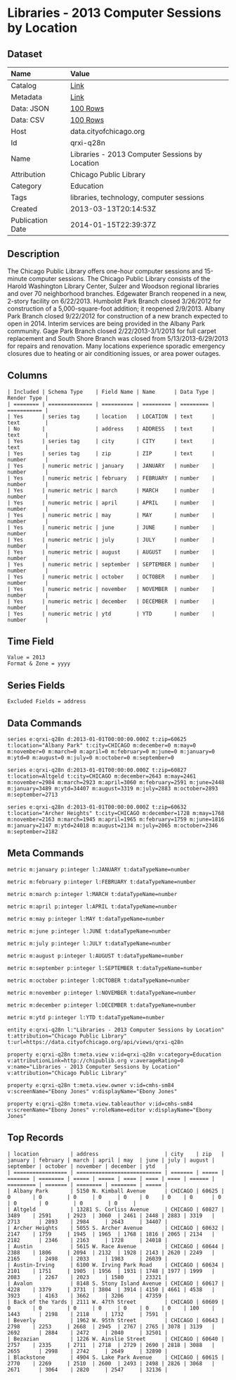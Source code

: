 # Libraries - 2013 Computer Sessions by Location

## Dataset

| Name | Value |
| :--- | :---- |
| Catalog | [Link](https://catalog.data.gov/dataset/libraries-2013-computer-sessions-by-location-1a05c) |
| Metadata | [Link](https://data.cityofchicago.org/api/views/qrxi-q28n) |
| Data: JSON | [100 Rows](https://data.cityofchicago.org/api/views/qrxi-q28n/rows.json?max_rows=100) |
| Data: CSV | [100 Rows](https://data.cityofchicago.org/api/views/qrxi-q28n/rows.csv?max_rows=100) |
| Host | data.cityofchicago.org |
| Id | qrxi-q28n |
| Name | Libraries - 2013 Computer Sessions by Location |
| Attribution | Chicago Public Library |
| Category | Education |
| Tags | libraries, technology, computer sessions |
| Created | 2013-03-13T20:14:53Z |
| Publication Date | 2014-01-15T22:39:37Z |

## Description

The Chicago Public Library offers one-hour computer sessions and 15-minute computer sessions. The Chicago Public Library consists of the Harold Washington Library Center, Sulzer and Woodson regional libraries and over 70 neighborhood branches. Edgewater Branch reopened in a new, 2-story facility on 6/22/2013. Humboldt Park Branch closed 3/26/2012 for construction of a 5,000-square-foot addition; it reopened 2/9/2013. Albany Park Branch closed 9/22/2012 for construction of a new branch expected to open in 2014. Interim services are being provided in the Albany Park community. Gage Park Branch closed 2/22/2013-3/1/2013 for full carpet replacement and South Shore Branch was closed from 5/13/2013-6/29/2013 for repairs and renovation. Many locations experience sporadic emergency closures due to heating or air conditioning issues, or area power outages.

## Columns

```ls
| Included | Schema Type    | Field Name | Name      | Data Type | Render Type |
| ======== | ============== | ========== | ========= | ========= | =========== |
| Yes      | series tag     | location   | LOCATION  | text      | text        |
| No       |                | address    | ADDRESS   | text      | text        |
| Yes      | series tag     | city       | CITY      | text      | text        |
| Yes      | series tag     | zip        | ZIP       | text      | number      |
| Yes      | numeric metric | january    | JANUARY   | number    | number      |
| Yes      | numeric metric | february   | FEBRUARY  | number    | number      |
| Yes      | numeric metric | march      | MARCH     | number    | number      |
| Yes      | numeric metric | april      | APRIL     | number    | number      |
| Yes      | numeric metric | may        | MAY       | number    | number      |
| Yes      | numeric metric | june       | JUNE      | number    | number      |
| Yes      | numeric metric | july       | JULY      | number    | number      |
| Yes      | numeric metric | august     | AUGUST    | number    | number      |
| Yes      | numeric metric | september  | SEPTEMBER | number    | number      |
| Yes      | numeric metric | october    | OCTOBER   | number    | number      |
| Yes      | numeric metric | november   | NOVEMBER  | number    | number      |
| Yes      | numeric metric | december   | DECEMBER  | number    | number      |
| Yes      | numeric metric | ytd        | YTD       | number    | number      |
```

## Time Field

```ls
Value = 2013
Format & Zone = yyyy
```

## Series Fields

```ls
Excluded Fields = address
```

## Data Commands

```ls
series e:qrxi-q28n d:2013-01-01T00:00:00.000Z t:zip=60625 t:location="Albany Park" t:city=CHICAGO m:december=0 m:may=0 m:november=0 m:march=0 m:april=0 m:february=0 m:june=0 m:january=0 m:ytd=0 m:august=0 m:july=0 m:october=0 m:september=0

series e:qrxi-q28n d:2013-01-01T00:00:00.000Z t:zip=60827 t:location=Altgeld t:city=CHICAGO m:december=2643 m:may=2461 m:november=2984 m:march=2923 m:april=3060 m:february=2591 m:june=2448 m:january=3489 m:ytd=34407 m:august=3319 m:july=2883 m:october=2893 m:september=2713

series e:qrxi-q28n d:2013-01-01T00:00:00.000Z t:zip=60632 t:location="Archer Heights" t:city=CHICAGO m:december=1728 m:may=1768 m:november=2163 m:march=1945 m:april=1965 m:february=1759 m:june=1816 m:january=2147 m:ytd=24018 m:august=2134 m:july=2065 m:october=2346 m:september=2182
```

## Meta Commands

```ls
metric m:january p:integer l:JANUARY t:dataTypeName=number

metric m:february p:integer l:FEBRUARY t:dataTypeName=number

metric m:march p:integer l:MARCH t:dataTypeName=number

metric m:april p:integer l:APRIL t:dataTypeName=number

metric m:may p:integer l:MAY t:dataTypeName=number

metric m:june p:integer l:JUNE t:dataTypeName=number

metric m:july p:integer l:JULY t:dataTypeName=number

metric m:august p:integer l:AUGUST t:dataTypeName=number

metric m:september p:integer l:SEPTEMBER t:dataTypeName=number

metric m:october p:integer l:OCTOBER t:dataTypeName=number

metric m:november p:integer l:NOVEMBER t:dataTypeName=number

metric m:december p:integer l:DECEMBER t:dataTypeName=number

metric m:ytd p:integer l:YTD t:dataTypeName=number

entity e:qrxi-q28n l:"Libraries - 2013 Computer Sessions by Location" t:attribution="Chicago Public Library" t:url=https://data.cityofchicago.org/api/views/qrxi-q28n

property e:qrxi-q28n t:meta.view v:id=qrxi-q28n v:category=Education v:attributionLink=http://chipublib.org v:averageRating=0 v:name="Libraries - 2013 Computer Sessions by Location" v:attribution="Chicago Public Library"

property e:qrxi-q28n t:meta.view.owner v:id=cmhs-sm84 v:screenName="Ebony Jones" v:displayName="Ebony Jones"

property e:qrxi-q28n t:meta.view.tableauthor v:id=cmhs-sm84 v:screenName="Ebony Jones" v:roleName=editor v:displayName="Ebony Jones"
```

## Top Records

```ls
| location          | address                     | city    | zip   | january | february | march | april | may  | june | july | august | september | october | november | december | ytd   | 
| ================= | =========================== | ======= | ===== | ======= | ======== | ===== | ===== | ==== | ==== | ==== | ====== | ========= | ======= | ======== | ======== | ===== | 
| Albany Park       | 5150 N. Kimball Avenue      | CHICAGO | 60625 | 0       | 0        | 0     | 0     | 0    | 0    | 0    | 0      | 0         | 0       | 0        | 0        | 0     | 
| Altgeld           | 13281 S. Corliss Avenue     | CHICAGO | 60827 | 3489    | 2591     | 2923  | 3060  | 2461 | 2448 | 2883 | 3319   | 2713      | 2893    | 2984     | 2643     | 34407 | 
| Archer Heights    | 5055 S. Archer Avenue       | CHICAGO | 60632 | 2147    | 1759     | 1945  | 1965  | 1768 | 1816 | 2065 | 2134   | 2182      | 2346    | 2163     | 1728     | 24018 | 
| Austin            | 5615 W. Race Avenue         | CHICAGO | 60644 | 2388    | 1806     | 2094  | 2132  | 1928 | 2143 | 2620 | 2249   | 2165      | 2498    | 2033     | 1983     | 26039 | 
| Austin-Irving     | 6100 W. Irving Park Road    | CHICAGO | 60634 | 2101    | 1751     | 1905  | 1956  | 1931 | 1748 | 1977 | 1999   | 2083      | 2267    | 2023     | 1580     | 23321 | 
| Avalon            | 8148 S. Stony Island Avenue | CHICAGO | 60617 | 4228    | 3379     | 3731  | 3804  | 3914 | 4150 | 4661 | 4538   | 3923      | 4163    | 3662     | 3206     | 47359 | 
| Back of the Yards | 2111 W. 47th Street         | CHICAGO | 60609 | 0       | 0        | 0     | 0     | 0    | 0    | 0    | 100    | 1443      | 2198    | 2118     | 1732     | 7591  | 
| Beverly           | 1962 W. 95th Street         | CHICAGO | 60643 | 2798    | 2253     | 2668  | 2945  | 2767 | 2765 | 3078 | 3139   | 2692      | 2884    | 2472     | 2040     | 32501 | 
| Bezazian          | 1226 W. Ainslie Street      | CHICAGO | 60640 | 2757    | 2335     | 2711  | 2718  | 2729 | 2690 | 2818 | 3088   | 2655      | 2998    | 2742     | 2649     | 32890 | 
| Blackstone        | 4904 S. Lake Park Avenue    | CHICAGO | 60615 | 2770    | 2269     | 2510  | 2600  | 2493 | 2498 | 2826 | 3068   | 2671      | 3064    | 2820     | 2547     | 32136 | 
```